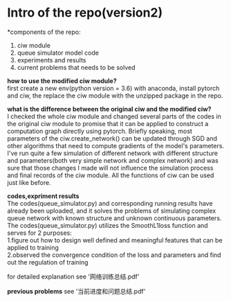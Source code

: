 #  Intro of the repo(version2)  
  *components of the repo:  
  1. ciw module  
  2. queue simulator model code  
  3. experiments and results  
  4. current problems that needs to be solved  



__how to use the modified ciw module?__  
first create a new env(python version = 3.6) with anaconda, install pytorch and ciw, the replace the ciw module with the unzipped package in the repo.  

__what is the difference between the original ciw and the modified ciw?__  
I checked the whole ciw module and changed several parts of the codes in the original ciw module to promise that it can be applied to construct a computation graph directly using pytorch. Briefly speaking, most parameters of the ciw.create_network() can be updated through SGD and other algorithms that need to compute gradients of the model's parameters. I've run quite a few simulation of different network with different structure and parameters(both very simple network and complex network) and was sure that those changes I made will not influence the simulation process and final records of the ciw module. All the functions of ciw can be used just like before.  


__codes,expriment results__  
The codes(queue_simulator.py) and corresponding running results have already been uploaded, and it solves the problems of simulating   complex queue network with known structure and unknown continuous parameters.  
The codes(queue_simulator.py) utilizes the SmoothL1loss function and serves for 2 purposes:  
    1.figure out how to design well defined and meaningful features that can be applied to training  
    2.observed the convergence condition of the loss and parameters and find out the regulation of training 
    
for detailed explanation see    '网络训练总结.pdf'  


__previous problems__
see '当前进度和问题总结.pdf'






